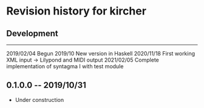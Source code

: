# Revision history for kircher

## Development

------------    ------------ 
2019/02/04      Begun
2019/10         New version in Haskell
2020/11/18      First working XML input -> Lilypond and MIDI output
2021/02/05      Complete implementation of syntagma I with test module

## 0.1.0.0 -- 2019/10/31

* Under construction
